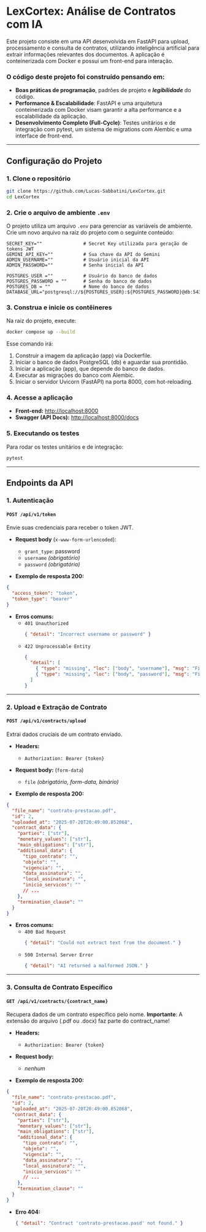 # LexCortex: Análise de Contratos com IA

Este projeto consiste em uma API desenvolvida em FastAPI para upload, processamento e consulta de contratos, utilizando inteligência artificial para extrair informações relevantes dos documentos. A aplicação é conteinerizada com Docker e possui um front-end para interação.


### O código deste projeto foi construído pensando em:

- **Boas práticas de programação**, padrões de projeto e ***legibilidade*** do código.
- **Performance & Escalabilidade**: FastAPI e uma arquitetura conteinerizada com Docker visam garantir a alta performance e a escalabilidade da aplicação.
- **Desenvolvimento Completo (Full-Cycle)**: Testes unitários e de integração com pytest, um sistema de migrations com Alembic e uma interface de front-end.

---

## Configuração do Projeto

### 1. Clone o repositório
```bash
git clone https://github.com/Lucas-Sabbatini/LexCortex.git
cd LexCortex
```

### 2. Crie o arquivo de ambiente `.env`
O projeto utiliza um arquivo `.env` para gerenciar as variáveis de ambiente. Crie um novo arquivo na raiz do projeto com o seguinte conteúdo:

```env
SECRET_KEY=""               # Secret Key utilizada para geração de tokens JWT
GEMINI_API_KEY=""           # Sua chave da API do Gemini
ADMIN_USERNAME=""           # Usuário inicial da API
ADMIN_PASSWORD=""           # Senha inicial da API

POSTGRES_USER =""           # Usuário do banco de dados
POSTGRES_PASSWORD = ""      # Senha do banco de dados
POSTGRES_DB = ""            # Nome do banco de dados
DATABASE_URL="postgresql://${POSTGRES_USER}:${POSTGRES_PASSWORD}@db:5432/${POSTGRES_DB}"
```

### 3. Construa e inicie os contêineres
Na raiz do projeto, execute:

```bash
docker compose up --build
```

Esse comando irá:
1. Construir a imagem da aplicação (app) via Dockerfile.
2. Iniciar o banco de dados PostgreSQL (db) e aguardar sua prontidão.
3. Iniciar a aplicação (app), que depende do banco de dados.
4. Executar as migrações do banco com Alembic.
5. Iniciar o servidor Uvicorn (FastAPI) na porta 8000, com hot-reloading.

### 4. Acesse a aplicação
- **Front-end:** [http://localhost:8000](http://localhost:8000)
- **Swagger (API Docs):** [http://localhost:8000/docs](http://localhost:8000/docs)

### 5. Executando os testes
Para rodar os testes unitários e de integração:

```bash
pytest
```

---

## Endpoints da API

### 1. Autenticação
#### `POST /api/v1/token`
Envie suas credenciais para receber o token JWT.

- **Request body** (`x-www-form-urlencoded`):
  - `grant_type`: password
  - `username` *(obrigatório)*
  - `password` *(obrigatório)*

- **Exemplo de resposta 200:**
```json
{
  "access_token": "token",
  "token_type": "bearer"
}
```

- **Erros comuns:**
  - `401 Unauthorized`
    ```json
    { "detail": "Incorrect username or password" }
    ```
  - `422 Unprocessable Entity`
    ```json
    {
      "detail": [
        { "type": "missing", "loc": ["body", "username"], "msg": "Field required", "input": null },
        { "type": "missing", "loc": ["body", "password"], "msg": "Field required", "input": null }
      ]
    }
    ```

---

### 2. Upload e Extração de Contrato
#### `POST /api/v1/contracts/upload`
Extrai dados cruciais de um contrato enviado.

- **Headers:**
  - `Authorization: Bearer {token}`
- **Request body:** (`form-data`)
  - `file` *(obrigatório, form-data, binário)*

- **Exemplo de resposta 200:**
```json
{
  "file_name": "contrato-prestacao.pdf",
  "id": 2,
  "uploaded_at": "2025-07-20T20:49:00.852068",
  "contract_data": {
    "parties": ["str"],
    "monetary_values": ["str"],
    "main_obligations": ["str"],
    "additional_data": {
      "tipo_contrato": "",
      "objeto": "",
      "vigencia": "",
      "data_assinatura": "",
      "local_assinatura": "",
      "inicio_servicos": ""
      // ...
    },
    "termination_clause": ""
  }
}
```

- **Erros comuns:**
  - `400 Bad Request`
    ```json
    { "detail": "Could not extract text from the document." }
    ```
  - `500 Internal Server Error`
    ```json
    { "detail": "AI returned a malformed JSON." }
    ```

---

### 3. Consulta de Contrato Específico
#### `GET /api/v1/contracts/{contract_name}`
Recupera dados de um contrato específico pelo nome.
**Importante**: A extensão do arquivo (.pdf ou .docx) faz parte do contract_name!

- **Headers:**
  - `Authorization: Bearer {token}`
- **Request body:**
  - *nenhum*

- **Exemplo de resposta 200:**
```json
{
  "file_name": "contrato-prestacao.pdf",
  "id": 2,
  "uploaded_at": "2025-07-20T20:49:00.852068",
  "contract_data": {
    "parties": ["str"],
    "monetary_values": ["str"],
    "main_obligations": ["str"],
    "additional_data": {
      "tipo_contrato": "",
      "objeto": "",
      "vigencia": "",
      "data_assinatura": "",
      "local_assinatura": "",
      "inicio_servicos": ""
      // ...
    },
    "termination_clause": ""
  }
}
```

- **Erro 404:**
  ```json
  { "detail": "Contract 'contrato-prestacao.pasd' not found." }
  ```